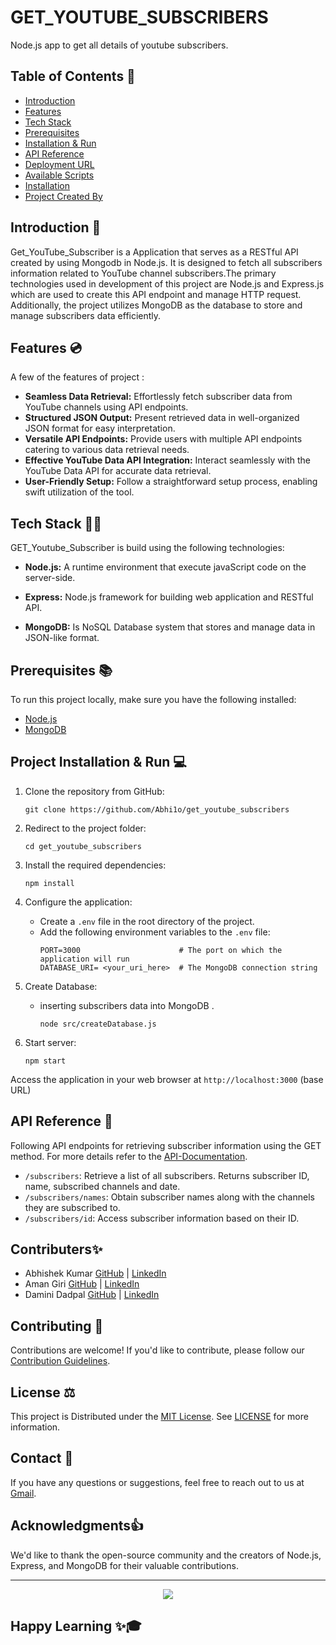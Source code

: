 # GET_YOUTUBE_SUBSCRIBERS

Node.js app to get all details of youtube subscribers.

## Table of Contents 📑

- [Introduction](#introduction)
- [Features](#features)
- [Tech Stack](#tech-stack)
- [Prerequisites](#prerequisites)
- [Installation & Run](#project-installation--run)
- [API Reference](#apireference)
- [Deployment URL](#deployment)
- [Available Scripts](#availablescripts)
- [Installation](#installation)
- [Project Created By](projectcreatedby)


## Introduction 📝
Get_YouTube_Subscriber is a Application that serves as a RESTful API  created by using Mongodb in Node.js. It is designed to fetch all subscribers information related to YouTube channel subscribers.The primary technologies used in development of this project are Node.js and Express.js which are used to create this API endpoint and manage HTTP request. Additionally, the project utilizes MongoDB as the database to store and manage subscribers data efficiently.

## Features 💿
A few of the features of project :
- **Seamless Data Retrieval:** Effortlessly fetch subscriber data from YouTube channels using API endpoints.
- **Structured JSON Output:** Present retrieved data in well-organized JSON format for easy interpretation.
- **Versatile API Endpoints:** Provide users with multiple API endpoints catering to various data retrieval needs.
- **Effective YouTube Data API Integration:** Interact seamlessly with the YouTube Data API for accurate data retrieval.
- **User-Friendly Setup:** Follow a straightforward setup process, enabling swift utilization of the tool.

## Tech Stack 👨‍💻
GET_Youtube_Subscriber is build using the following technologies:

- **Node.js:** A runtime environment that execute javaScript code on the server-side.

- **Express:** Node.js framework for building web application and RESTful API.
- **MongoDB:** Is NoSQL Database system that stores and manage data in JSON-like format.

## Prerequisites 📚

To run this project locally, make sure you have the following installed:

- [Node.js](https://nodejs.org/)
- [MongoDB](https://www.mongodb.com/)

## Project Installation & Run 💻
1. Clone the repository from GitHub:
    ```
    git clone https://github.com/Abhi1o/get_youtube_subscribers
    ```

2. Redirect to the project folder:
    ```
    cd get_youtube_subscribers
    ```

3. Install the required dependencies:
    ```
    npm install
    ```

4. Configure the application:
   - Create a `.env` file in the root directory of the project.
   - Add the following environment variables to the `.env` file:
      ```
      PORT=3000                      # The port on which the application will run
      DATABASE_URI= <your_uri_here>  # The MongoDB connection string
      ```
5. Create Database:
    - inserting subscribers data into MongoDB .
        ```
        node src/createDatabase.js
        ```
6. Start server:
    ```
    npm start
    ```
Access the  application in your web browser at `http://localhost:3000` (base URL)


## API Reference 🔗
Following API endpoints for retrieving subscriber information using the GET method. For more details refer to the [API-Documentation](./API-Documentation.md).

- `/subscribers`: Retrieve a list of all subscribers. Returns subscriber ID, name, subscribed channels and date.
- `/subscribers/names`: Obtain subscriber names along with the channels they are subscribed to.
- `/subscribers/id`: Access subscriber information based on their ID.


## Contributers✨
- Abhishek Kumar [GitHub](https://github.com/abhi1o) | [LinkedIn](https://linkedin.com/in/abhi--)
- Aman Giri [GitHub](https://github.com/amangiri7) | [LinkedIn](https://www.linkedin.com/in/aman-giri-6b3a3b284/)
- Damini Dadpal [GitHub](https://github.com/Daminigadpal) | [LinkedIn](https://www.linkedin.com/in/damini-gadpal-01996716b)


## Contributing 🤝
Contributions are welcome! If you'd like to contribute, please follow our [Contribution Guidelines](https://chat.openai.com/c/CONTRIBUTING.md).

## License ⚖
This project is Distributed under the [MIT License](https://chat.openai.com/c/LICENSE). See [LICENSE](./LICENCE) for more information.

## Contact 📧
If you have any questions or suggestions, feel free to reach out to us at [Gmail](https://mail.google.com/mail/u/0/#inbox?compose=GTvVlcSBpRTLLzBwPQQPrxwhcMFlhGsCCzkPBPmTSZNGGhzMxSJLJXKCFZtNjDqGtfcLQxzTTsftC).

## Acknowledgments👍
We'd like to thank the open-source community and the creators of Node.js, Express, and MongoDB for their valuable contributions.

<hr>

<p align="center">
<a href="https://github.com/Abhi1o/get_youtube_subscribers" title="GET youtube subscriber projects">
<img src="https://img.shields.io/badge/GitHub-100000?style=for-the-badge&logo=github&logoColor=white">
    
</a>
</p>


## Happy Learning ✨🎓









